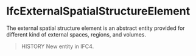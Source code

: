 # IfcExternalSpatialStructureElement

The external spatial structure element is an abstract entity provided for different kind of external spaces, regions, and volumes.
<!-- end of short definition -->

> HISTORY New entity in IFC4.
